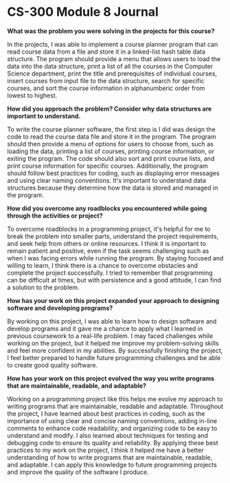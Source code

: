 # CS-300 Module 8 Journal

**What was the problem you were solving in the projects for this course?**

In the projects, I was able to implement a course planner program that can read course data from a file and store it in a linked-list hash table data structure. The program should provide a menu that allows users to load the data into the data structure, print a list of all the courses in the Computer Science department, print the title and prerequisites of individual courses, insert courses from input file to the data structure, search for specific courses, and sort the course information in alphanumberic order from lowest to highest. 

**How did you approach the problem? Consider why data structures are important to understand.**

To write the course planner software, the first step is I did was design the code to read the course data file and store it in the program. The program should then provide a menu of options for users to choose from, such as loading the data, printing a list of courses, printing course information, or exiting the program. The code should also sort and print course lists, and print course information for specific courses. Additionally, the program should follow best practices for coding, such as displaying error messages and using clear naming conventions. It's important to understand data structures because they determine how the data is stored and managed in the program.

**How did you overcome any roadblocks you encountered while going through the activities or project?**

To overcome roadblocks in a programming project, it's helpful for me to break the problem into smaller parts, understand the project requirements, and seek help from others or online resources. I think it is important to remain patient and positive, even if the task seems challenging such as when I was facing errors while running the program. By staying focused and willing to learn, I think there is a chance to overcome obstacles and complete the project successfully. I tried to remember that programming can be difficult at times, but with persistence and a good attitude, I can find a solution to the problem. 

**How has your work on this project expanded your approach to designing software and developing programs?**

By working on this project, I was able to learn how to design software and develop programs and it gave me a chance to apply what I learned in previous coursework to a real-life problem. I may faced challenges while working on the project, but it helped me improve my problem-solving skills and feel more confident in my abilities. By successfully finishing the project, I feel better prepared to handle future programming challenges and be able to create good quality software.

**How has your work on this project evolved the way you write programs that are maintainable, readable, and adaptable?**

Working on a programming project like this helps me evolve my approach to writing programs that are maintainable, readable and adaptable. Throughout the project, I have learned about best practices in coding, such as the importance of using clear and concise naming conventions, adding in-line comments to enhance code readability, and organizing code to be easy to understand and modify. I also learned about techniques for testing and debugging code to ensure its quality and reliability. By applying these best practices to my work on the project, I think it helped me have a better understanding of how to write programs that are maintainable, readable, and adaptable. I can apply this knowledge to future programming projects and improve the quality of the software I produce. 






